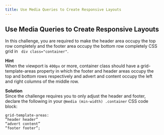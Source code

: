 ```yaml
---
title: Use Media Queries to Create Responsive Layouts
---
```

## Use Media Queries to Create Responsive Layouts

In this challenge, you are required to make the header area occupy the top row completely and the footer area occupy the bottom row completely CSS grid in <code> div class="container"</code>.

<strong>Hint</strong><br>
When the viewport is <code>400px</code> or more, container class should have a grid-template-areas property in which the footer and header areas occupy the top and bottom rows respectively and advert and content occupy the left and right columns of the middle row.

<strong>Solution</strong><br>
Since the challenge requires you to only adjust the header and footer, declare the following in your <code>@media (min-width) .container</code> CSS code block:
  
<p><code>grid-template-areas:<br>“header header”<br>“advert content”<br>“footer footer”;</code></p>
